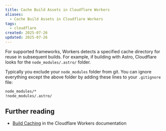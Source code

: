 ```yaml
---
title: Cache Build Assets in Cloudflare Workers
aliases:
  - Cache Build Assets in Cloudflare Workers
tags:
  - cloudflare
created: 2025-07-26
updated: 2025-07-26
---
```


For supported frameworks, Workers detects a specified cache directory for reuse in subsequent builds. For example, if building with Astro, Cloudflare looks for the `node_modules/.astro/` folder.

Typically you exclude your `node_modules` folder from git. You can ignore everything except the above folder by adding these lines to your `.gitignore` file:

```txt
node_modules/*
!node_modules/.astro/
```

## Further reading

- [Build Caching](https://developers.cloudflare.com/workers/ci-cd/builds/build-caching/#frameworks) in the Cloudflare Workers documentation
